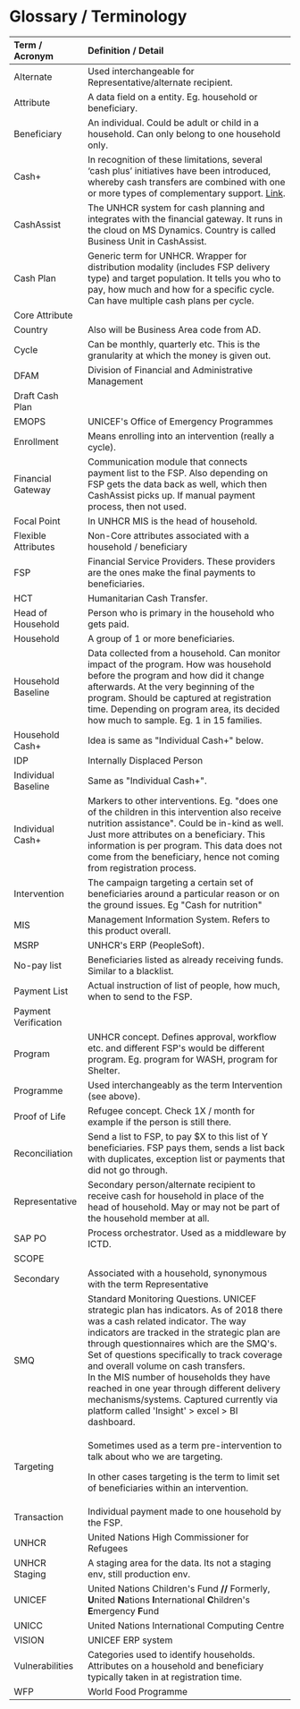 # Glossary / Terminology

<table>
  <thead>
    <tr>
      <th style="text-align:left">Term / Acronym</th>
      <th style="text-align:left">Definition / Detail</th>
    </tr>
  </thead>
  <tbody>
    <tr>
      <td style="text-align:left">Alternate</td>
      <td style="text-align:left">Used interchangeable for Representative/alternate recipient.</td>
    </tr>
    <tr>
      <td style="text-align:left">Attribute</td>
      <td style="text-align:left">A data field on a entity. Eg. household or beneficiary.</td>
    </tr>
    <tr>
      <td style="text-align:left">Beneficiary</td>
      <td style="text-align:left">An individual. Could be adult or child in a household. Can only belong
        to one household only.</td>
    </tr>
    <tr>
      <td style="text-align:left">Cash+</td>
      <td style="text-align:left">In recognition of these limitations, several &#x2018;cash plus&#x2019;
        initiatives have been introduced, whereby cash transfers are combined with
        one or more types of complementary support. <a href="https://www.unicef-irc.org/publications/915-how-to-make-cash-plus-work-linking-cash-transfers-to-services-and-sectors.html">Link</a>.</td>
    </tr>
    <tr>
      <td style="text-align:left">CashAssist</td>
      <td style="text-align:left">The UNHCR system for cash planning and integrates with the financial gateway.
        It runs in the cloud on MS Dynamics. Country is called Business Unit in
        CashAssist.</td>
    </tr>
    <tr>
      <td style="text-align:left">Cash Plan</td>
      <td style="text-align:left">Generic term for UNHCR. Wrapper for distribution modality (includes FSP
        delivery type) and target population. It tells you who to pay, how much
        and how for a specific cycle. Can have multiple cash plans per cycle.</td>
    </tr>
    <tr>
      <td style="text-align:left">Core Attribute</td>
      <td style="text-align:left"></td>
    </tr>
    <tr>
      <td style="text-align:left">Country</td>
      <td style="text-align:left">Also will be Business Area code from AD.</td>
    </tr>
    <tr>
      <td style="text-align:left">Cycle</td>
      <td style="text-align:left">Can be monthly, quarterly etc. This is the granularity at which the money
        is given out.</td>
    </tr>
    <tr>
      <td style="text-align:left">DFAM</td>
      <td style="text-align:left">Division of Financial and Administrative Management</td>
    </tr>
    <tr>
      <td style="text-align:left">Draft Cash Plan</td>
      <td style="text-align:left"></td>
    </tr>
    <tr>
      <td style="text-align:left">EMOPS</td>
      <td style="text-align:left">UNICEF&apos;s Office of Emergency Programmes</td>
    </tr>
    <tr>
      <td style="text-align:left">Enrollment</td>
      <td style="text-align:left">Means enrolling into an intervention (really a cycle).</td>
    </tr>
    <tr>
      <td style="text-align:left">Financial Gateway</td>
      <td style="text-align:left">Communication module that connects payment list to the FSP. Also depending
        on FSP gets the data back as well, which then CashAssist picks up. If manual
        payment process, then not used.</td>
    </tr>
    <tr>
      <td style="text-align:left">Focal Point</td>
      <td style="text-align:left">In UNHCR MIS is the head of household.</td>
    </tr>
    <tr>
      <td style="text-align:left">Flexible Attributes</td>
      <td style="text-align:left">Non-Core attributes associated with a household / beneficiary</td>
    </tr>
    <tr>
      <td style="text-align:left">FSP</td>
      <td style="text-align:left">Financial Service Providers. These providers are the ones make the final
        payments to beneficiaries.</td>
    </tr>
    <tr>
      <td style="text-align:left">HCT</td>
      <td style="text-align:left">Humanitarian Cash Transfer.</td>
    </tr>
    <tr>
      <td style="text-align:left">Head of Household</td>
      <td style="text-align:left">Person who is primary in the household who gets paid.</td>
    </tr>
    <tr>
      <td style="text-align:left">Household</td>
      <td style="text-align:left">A group of 1 or more beneficiaries.</td>
    </tr>
    <tr>
      <td style="text-align:left">Household Baseline</td>
      <td style="text-align:left">Data collected from a household. Can monitor impact of the program. How
        was household before the program and how did it change afterwards. At the
        very beginning of the program. Should be captured at registration time.
        Depending on program area, its decided how much to sample. Eg. 1 in 15
        families.</td>
    </tr>
    <tr>
      <td style="text-align:left">Household Cash+</td>
      <td style="text-align:left">Idea is same as &quot;Individual Cash+&quot; below.</td>
    </tr>
    <tr>
      <td style="text-align:left">IDP</td>
      <td style="text-align:left">Internally Displaced Person</td>
    </tr>
    <tr>
      <td style="text-align:left">Individual Baseline</td>
      <td style="text-align:left">Same as &quot;Individual Cash+&quot;.</td>
    </tr>
    <tr>
      <td style="text-align:left">Individual Cash+</td>
      <td style="text-align:left">Markers to other interventions. Eg. &quot;does one of the children in
        this intervention also receive nutrition assistance&quot;. Could be in-kind
        as well. Just more attributes on a beneficiary. This information is per
        program. This data does not come from the beneficiary, hence not coming
        from registration process.</td>
    </tr>
    <tr>
      <td style="text-align:left">Intervention</td>
      <td style="text-align:left">The campaign targeting a certain set of beneficiaries around a particular
        reason or on the ground issues. Eg &quot;Cash for nutrition&quot;</td>
    </tr>
    <tr>
      <td style="text-align:left">MIS</td>
      <td style="text-align:left">Management Information System. Refers to this product overall.</td>
    </tr>
    <tr>
      <td style="text-align:left">MSRP</td>
      <td style="text-align:left">UNHCR&apos;s ERP (PeopleSoft).</td>
    </tr>
    <tr>
      <td style="text-align:left">No-pay list</td>
      <td style="text-align:left">Beneficiaries listed as already receiving funds. Similar to a blacklist.</td>
    </tr>
    <tr>
      <td style="text-align:left">Payment List</td>
      <td style="text-align:left">Actual instruction of list of people, how much, when to send to the FSP.</td>
    </tr>
    <tr>
      <td style="text-align:left">Payment Verification</td>
      <td style="text-align:left"></td>
    </tr>
    <tr>
      <td style="text-align:left">Program</td>
      <td style="text-align:left">UNHCR concept. Defines approval, workflow etc. and different FSP&apos;s
        would be different program. Eg. program for WASH, program for Shelter.</td>
    </tr>
    <tr>
      <td style="text-align:left">Programme</td>
      <td style="text-align:left">Used interchangeably as the term Intervention (see above).</td>
    </tr>
    <tr>
      <td style="text-align:left">Proof of Life</td>
      <td style="text-align:left">Refugee concept. Check 1X / month for example if the person is still there.</td>
    </tr>
    <tr>
      <td style="text-align:left">Reconciliation</td>
      <td style="text-align:left">Send a list to FSP, to pay $X to this list of Y beneficiaries. FSP pays
        them, sends a list back with duplicates, exception list or payments that
        did not go through.</td>
    </tr>
    <tr>
      <td style="text-align:left">Representative</td>
      <td style="text-align:left">Secondary person/alternate recipient to receive cash for household in
        place of the head of household. May or may not be part of the household
        member at all.</td>
    </tr>
    <tr>
      <td style="text-align:left">SAP PO</td>
      <td style="text-align:left">Process orchestrator. Used as a middleware by ICTD.</td>
    </tr>
    <tr>
      <td style="text-align:left">SCOPE</td>
      <td style="text-align:left"></td>
    </tr>
    <tr>
      <td style="text-align:left">Secondary</td>
      <td style="text-align:left">Associated with a household, synonymous with the term Representative</td>
    </tr>
    <tr>
      <td style="text-align:left">SMQ</td>
      <td style="text-align:left">Standard Monitoring Questions. UNICEF strategic plan has indicators. As
        of 2018 there was a cash related indicator. The way indicators are tracked
        in the strategic plan are through questionnaires which are the SMQ&apos;s.
        Set of questions specifically to track coverage and overall volume on cash
        transfers.
        <br />In the MIS number of households they have reached in one year through
        different delivery mechanisms/systems. Captured currently via platform
        called &apos;Insight&apos; &gt; excel &gt; BI dashboard.</td>
    </tr>
    <tr>
      <td style="text-align:left">Targeting</td>
      <td style="text-align:left">
        <p>Sometimes used as a term pre-intervention to talk about who we are targeting.</p>
        <p>In other cases targeting is the term to limit set of beneficiaries within
          an intervention.</p>
      </td>
    </tr>
    <tr>
      <td style="text-align:left">Transaction</td>
      <td style="text-align:left">Individual payment made to one household by the FSP.</td>
    </tr>
    <tr>
      <td style="text-align:left">UNHCR</td>
      <td style="text-align:left">United Nations High Commissioner for Refugees</td>
    </tr>
    <tr>
      <td style="text-align:left">UNHCR Staging</td>
      <td style="text-align:left">A staging area for the data. Its not a staging env, still production env.</td>
    </tr>
    <tr>
      <td style="text-align:left">UNICEF</td>
      <td style="text-align:left">United Nations Children&apos;s Fund <b>//</b> Formerly, <b>U</b>nited <b>N</b>ations <b>I</b>nternational <b>C</b>hildren&apos;s <b>E</b>mergency <b>F</b>und</td>
    </tr>
    <tr>
      <td style="text-align:left">UNICC</td>
      <td style="text-align:left">United Nations International Computing Centre</td>
    </tr>
    <tr>
      <td style="text-align:left">VISION</td>
      <td style="text-align:left">UNICEF ERP system</td>
    </tr>
    <tr>
      <td style="text-align:left">Vulnerabilities</td>
      <td style="text-align:left">Categories used to identify households. Attributes on a household and
        beneficiary typically taken in at registration time.</td>
    </tr>
    <tr>
      <td style="text-align:left">WFP</td>
      <td style="text-align:left">World Food Programme</td>
    </tr>
  </tbody>
</table>



